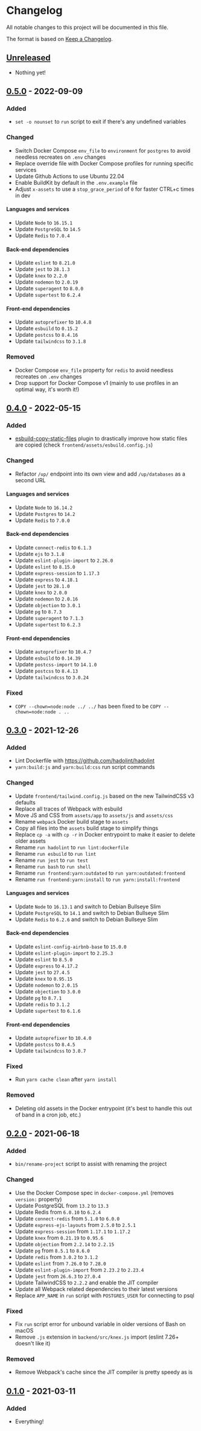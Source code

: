 # Changelog

All notable changes to this project will be documented in this file.

The format is based on [Keep a
Changelog](https://keepachangelog.com/en/1.0.0/).

## [Unreleased]

- Nothing yet!

## [0.5.0] - 2022-09-09

### Added

- `set -o nounset` to `run` script to exit if there's any undefined variables

### Changed

- Switch Docker Compose `env_file` to `environment` for `postgres` to avoid needless recreates on `.env` changes
- Replace override file with Docker Compose profiles for running specific services
- Update Github Actions to use Ubuntu 22.04
- Enable BuildKit by default in the `.env.example` file
- Adjust `x-assets` to use a `stop_grace_period` of `0` for faster CTRL+c times in dev

#### Languages and services

- Update `Node` to `16.15.1`
- Update `PostgreSQL` to `14.5`
- Update `Redis` to `7.0.4`

#### Back-end dependencies

- Update `eslint` to `8.21.0`
- Update `jest` to `28.1.3`
- Update `knex` to `2.2.0`
- Update `nodemon` to `2.0.19`
- Update `superagent` to `8.0.0`
- Update `supertest` to `6.2.4`

#### Front-end dependencies

- Update `autoprefixer` to `10.4.8`
- Update `esbuild` to `0.15.2`
- Update `postcss` to `8.4.16`
- Update `tailwindcss` to `3.1.8`

### Removed

- Docker Compose `env_file` property for `redis` to avoid needless recreates on `.env` changes
- Drop support for Docker Compose v1 (mainly to use profiles in an optimal way, it's worth it!)

## [0.4.0] - 2022-05-15

### Added

- [esbuild-copy-static-files](https://github.com/nickjj/esbuild-copy-static-files) plugin to drastically improve how static files are copied (check `frontend/assets/esbuild.config.js`)

### Changed

- Refactor `/up/` endpoint into its own view and add `/up/databases` as a second URL

#### Languages and services

- Update `Node` to `16.14.2`
- Update `Postgres` to `14.2`
- Update `Redis` to `7.0.0`

#### Back-end dependencies

- Update `connect-redis` to `6.1.3`
- Update `ejs` to `3.1.8`
- Update `eslint-plugin-import` to `2.26.0`
- Update `eslint` to `8.15.0`
- Update `express-session` to `1.17.3`
- Update `express` to `4.18.1`
- Update `jest` to `28.1.0`
- Update `knex` to `2.0.0`
- Update `nodemon` to `2.0.16`
- Update `objection` to `3.0.1`
- Update `pg` to `8.7.3`
- Update `superagent` to `7.1.3`
- Update `supertest` to `6.2.3`

#### Front-end dependencies

- Update `autoprefixer` to `10.4.7`
- Update `esbuild` to `0.14.39`
- Update `postcss-import` to `14.1.0`
- Update `postcss` to `8.4.13`
- Update `tailwindcss` to `3.0.24`

### Fixed

- `COPY --chown=node:node ../ ../` has been fixed to be `COPY --chown=node:node . ..`

## [0.3.0] - 2021-12-26

### Added

- Lint Dockerfile with <https://github.com/hadolint/hadolint>
- `yarn:build:js` and `yarn:build:css` run script commands

### Changed

- Update `frontend/tailwind.config.js` based on the new TailwindCSS v3 defaults
- Replace all traces of Webpack with esbuild
- Move JS and CSS from `assets/app` to `assets/js` and `assets/css`
- Rename `webpack` Docker build stage to `assets`
- Copy all files into the `assets` build stage to simplify things
- Replace `cp -a` with `cp -r` in Docker entrypoint to make it easier to delete older assets
- Rename `run hadolint` to `run lint:dockerfile`
- Rename `run esbuild` to `run lint`
- Rename `run jest` to `run test`
- Rename `run bash` to `run shell`
- Rename `run frontend:yarn:outdated` to `run yarn:outdated:frontend`
- Rename `run frontend:yarn:install` to `run yarn:install:frontend`

#### Languages and services

- Update `Node` to `16.13.1` and switch to Debian Bullseye Slim
- Update `PostgreSQL` to `14.1` and switch to Debian Bullseye Slim
- Update `Redis` to `6.2.6` and switch to Debian Bullseye Slim

#### Back-end dependencies

- Update `eslint-config-airbnb-base` to `15.0.0`
- Update `eslint-plugin-import` to `2.25.3`
- Update `eslint` to `8.5.0`
- Update `express` to `4.17.2`
- Update `jest` to `27.4.5`
- Update `knex` to `0.95.15`
- Update `nodemon` to `2.0.15`
- Update `objection` to `3.0.0`
- Update `pg` to `8.7.1`
- Update `redis` to `3.1.2`
- Update `supertest` to `6.1.6`

#### Front-end dependencies

- Update `autoprefixer` to `10.4.0`
- Update `postcss` to `8.4.5`
- Update `tailwindcss` to `3.0.7`

### Fixed

- Run `yarn cache clean` after `yarn install`

### Removed

- Deleting old assets in the Docker entrypoint (it's best to handle this out of band in a cron job, etc.)

## [0.2.0] - 2021-06-18

### Added

- `bin/rename-project` script to assist with renaming the project

### Changed

- Use the Docker Compose spec in `docker-compose.yml` (removes `version:` property)
- Update PostgreSQL from `13.2` to `13.3`
- Update Redis from `6.0.10` to `6.2.4`
- Update `connect-redis` from `5.1.0` to `6.0.0`
- Update `express-ejs-layouts` from `2.5.0` to `2.5.1`
- Update `express-session` from `1.17.1` to `1.17.2`
- Update `knex` from `0.21.19` to `0.95.6`
- Update `objection` from `2.2.14` to `2.2.15`
- Update `pg` from `8.5.1` to `8.6.0`
- Update `redis` from `3.0.2` to `3.1.2`
- Update `eslint` from `7.26.0` to `7.28.0`
- Update `eslint-plugin-import` from `2.23.2` to `2.23.4`
- Update `jest` from `26.6.3` to `27.0.4`
- Update TailwindCSS to `2.2.2` and enable the JIT compiler
- Update all Webpack related dependencies to their latest versions
- Replace `APP_NAME` in `run` script with `POSTGRES_USER` for connecting to psql

### Fixed

- Fix `run` script error for unbound variable in older versions of Bash on macOS
- Remove `.js` extension in `backend/src/knex.js` import (eslint 7.26+ doesn't like it)

### Removed

- Remove Webpack's cache since the JIT compiler is pretty speedy as is

## [0.1.0] - 2021-03-11

### Added

- Everything!

[Unreleased]: https://github.com/nickjj/docker-node-example/compare/0.5.0...HEAD
[0.5.0]: https://github.com/nickjj/docker-node-example/compare/0.4.0...0.5.0
[0.4.0]: https://github.com/nickjj/docker-node-example/compare/0.3.0...0.4.0
[0.3.0]: https://github.com/nickjj/docker-node-example/compare/0.2.0...0.3.0
[0.2.0]: https://github.com/nickjj/docker-node-example/compare/0.1.0...0.2.0
[0.1.0]: https://github.com/nickjj/docker-node-example/releases/tag/0.1.0
